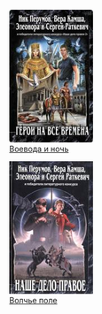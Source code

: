 ![](Воевода%20и%20ночь.jpg)  
[Воевода и ночь](Воевода%20и%20ночь.txt)

![](Волчье%20поле.jpg)  
[Волчье поле](Волчье%20поле.txt)
